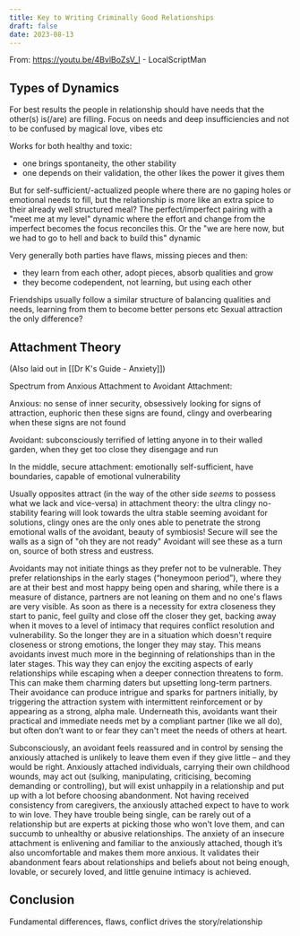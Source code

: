 ```yaml
---
title: Key to Writing Criminally Good Relationships
draft: false
date: 2023-08-13
---
```


From: https://youtu.be/4BvlBoZsV_I - LocalScriptMan

## Types of Dynamics

For best results the people in relationship should have needs that the other(s) is(/are) are filling.
Focus on needs and deep insufficiencies and not to be confused by magical love, vibes etc

Works for both healthy and toxic: 
- one brings spontaneity, the other stability
- one depends on their validation, the other likes the power it gives them

But for self-sufficient/-actualized people where there are no gaping holes or emotional needs to fill, but the relationship is more like an extra spice to their already well structured meal?
The perfect/imperfect pairing with a "meet me at my level" dynamic where the effort and change from the imperfect becomes the focus reconciles this.
Or the "we are here now, but we had to go to hell and back to build this" dynamic

Very generally both parties have flaws, missing pieces and then:
- they learn from each other, adopt pieces, absorb qualities and grow
- they become codependent, not learning, but using each other

Friendships usually follow a similar structure of balancing qualities and needs, learning from them to become better persons etc
Sexual attraction the only difference?

## Attachment Theory

(Also laid out in [[Dr K's Guide - Anxiety]])

Spectrum from Anxious Attachment to Avoidant Attachment:

Anxious: no sense of inner security, obsessively looking for signs of attraction, euphoric then these signs are found, clingy and overbearing when these signs are not found

Avoidant: subconsciously terrified of letting anyone in to their walled garden, when they get too close they disengage and run

In the middle, secure attachment: emotionally self-sufficient, have boundaries, capable of emotional vulnerability 

Usually opposites attract (in the way of the other side *seems* to possess what we lack and vice-versa) in attachment theory: the ultra clingy no-stability fearing will look towards the ultra stable seeming avoidant for solutions, clingy ones are the only ones able to penetrate the strong emotional walls of the avoidant, beauty of symbiosis!
Secure will see the walls as a sign of "oh they are not ready"
Avoidant will see these as a turn on, source of both stress and eustress.

Avoidants may not initiate things as they prefer not to be vulnerable. They prefer relationships in the early stages (“honeymoon period”), where they are at their best and most happy being open and sharing, while there is a measure of distance, partners are not leaning on them and no one's flaws are very visible. As soon as there is a necessity for extra closeness they start to panic, feel guilty and close off the closer they get, backing away when it moves to a level of intimacy that requires conflict resolution and vulnerability. So the longer they are in a situation which doesn't require closeness or strong emotions, the longer they may stay. This means avoidants invest much more in the beginning of relationships than in the later stages. This way they can enjoy the exciting aspects of early relationships while escaping when a deeper connection threatens to form. This can make them charming daters but upsetting long-term partners. Their avoidance can produce intrigue and sparks for partners initially, by triggering the attraction system with intermittent reinforcement or by appearing as a strong, alpha male. Underneath this, avoidants want their practical and immediate needs met by a compliant partner (like we all do), but often don’t want to or fear they can't meet the needs of others at heart.

Subconsciously, an avoidant feels reassured and in control by sensing the anxiously attached is unlikely to leave them even if they give little – and they would be right. Anxiously attached individuals, carrying their own childhood wounds, may act out (sulking, manipulating, criticising, becoming demanding or controlling), but will exist unhappily in a relationship and put up with a lot before choosing abandonment. Not having received consistency from caregivers, the anxiously attached expect to have to work to win love. They have trouble being single, can be rarely out of a relationship but are experts at picking those who won't love them, and can succumb to unhealthy or abusive relationships. The anxiety of an insecure attachment is enlivening and familiar to the anxiously attached, though it’s also uncomfortable and makes them more anxious. It validates their abandonment fears about relationships and beliefs about not being enough, lovable, or securely loved, and little genuine intimacy is achieved.

## Conclusion

Fundamental differences, flaws, conflict drives the story/relationship